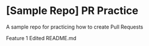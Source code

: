 # [Sample Repo] PR Practice
A sample repo for practicing how to create Pull Requests

Feature 1 Edited README.md